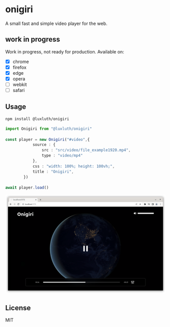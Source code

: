 # onigiri

A small fast and simple video player for the web.

## work in progress

Work in progress, not ready for production.
Available on:

- [X] chrome
- [X] firefox
- [X] edge
- [X] opera
- [ ] webkit
- [ ] safari

## Usage

```bash
npm install @luxluth/onigiri

```

```ts
import Onigiri from "@luxluth/onigiri"

const player = new Onigiri("#video",{
            source : {
                src : "src/video/file_example1920.mp4",
                type : "video/mp4"
            },
            css : "width: 100%; height: 100vh;",
            title : "Onigiri",
        })

await player.load()
```

![example](https://raw.githubusercontent.com/luxluth/onigiri/main/assets/exemple.png)

## License

MIT
